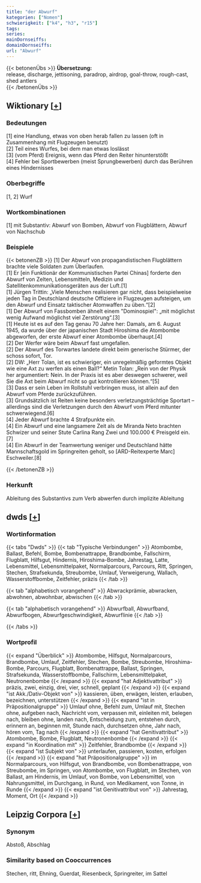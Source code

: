 ```yaml
---
title: "der Abwurf"
kategorien: ["Nomen"]
schwierigkeit: ["k4", "h3", "r15"]
tags:
series:
mainDornseiffs:
domainDornseiffs:
url: "Abwurf"
---
```


{{< betonenÜbs >}}
**Übersetzung:**  
release, discharge, jettisoning, paradrop, airdrop, goal-throw, rough-cast, shed antlers  
{{< /betonenÜbs >}}

## Wiktionary [[+](https://de.wiktionary.org/wiki/Abwurf)]

### Bedeutungen
[1] eine Handlung, etwas von oben herab fallen zu lassen (oft in Zusammenhang mit Flugzeugen benutzt)  
[2] Teil eines Wurfes, bei dem man etwas loslässt  
[3] (vom Pferd) Ereignis, wenn das Pferd den Reiter hinunterstößt  
[4] Fehler bei Sportbewerben (meist Sprungbewerben) durch das Berühren eines Hindernisses  

### Oberbegriffe
[1, 2] Wurf  

### Wortkombinationen
[1] mit Substantiv: Abwurf von Bomben, Abwurf von Flugblättern, Abwurf von Nachschub  

### Beispiele
{{< betonenZB >}}
[1] Der Abwurf von propagandistischen Flugblättern brachte viele Soldaten zum Überlaufen.  
[1] Er [ein Funktionär der Kommunistischen Partei Chinas] forderte den Abwurf von Zelten, Lebensmitteln, Medizin und Satellitenkommunikationsgeräten aus der Luft.[1]  
[1] Jürgen Trittin: „Viele Menschen realisieren gar nicht, dass beispielweise jeden Tag in Deutschland deutsche Offiziere in Flugzeugen aufsteigen, um den Abwurf und Einsatz taktischer Atomwaffen zu üben.“[2]  
[1] Der Abwurf von Fassbomben ähnelt einem "Dominospiel": „mit möglichst wenig Aufwand möglichst viel Zerstörung“.[3]  
[1] Heute ist es auf den Tag genau 70 Jahre her: Damals, am 6. August 1945, da wurde über der japanischen Stadt Hiroshima die Atombombe abgeworfen, der erste Abwurf einer Atombombe überhaupt.[4]  
[2] Der Werfer wäre beim Abwurf fast umgefallen.  
[2] Der Abwurf des Torwartes landete direkt beim generische Stürmer, der schoss sofort, Tor.  
[2] DW: „Herr Tolan, ist es schwieriger, ein unregelmäßig geformtes Objekt wie eine Axt zu werfen als einen Ball?“ Metin Tolan: „Rein von der Physik her argumentiert: Nein. In der Praxis ist es aber deswegen schwerer, weil Sie die Axt beim Abwurf nicht so gut kontrollieren können.“[5]  
[3] Dass er sein Leben im Rollstuhl verbringen muss, ist allein auf den Abwurf vom Pferde zurückzuführen.  
[3] Grundsätzlich ist Reiten keine besonders verletzungsträchtige Sportart – allerdings sind die Verletzungen durch den Abwurf vom Pferd mitunter schwerwiegend.[6]  
[4] Jeder Abwurf brachte 4 Strafpunkte ein.  
[4] Ein Abwurf und eine langsamere Zeit als de Miranda Neto brachten Schwizer und seiner Stute Carlina Rang Zwei und 100.000 € Preisgeld ein.[7]  
[4] Ein Abwurf in der Teamwertung weniger und Deutschland hätte Mannschaftsgold im Springreiten geholt, so [ARD-Reitexperte Marc] Eschweiler.[8]  

{{< /betonenZB >}}
### Herkunft
Ableitung des Substantivs zum Verb abwerfen durch implizite Ableitung  



## dwds [[+](https://www.dwds.de/wb/Abwurf)]

### Wortinformation
{{< tabs "Dwds" >}}
{{< tab "Typische Verbindungen" >}}
Atombombe, Ballast, Befehl, Bombe, Bombenattrappe, Brandbombe, Fallschirm, Flugblatt, Hilfsgut, Hindernis, Hiroshima-Bombe, Jahrestag, Latte, Lebensmittel, Lebensmittelpaket, Normalparcours, Parcours, Ritt, Springen, Stechen, Strafsekunda, Streubombe, Umlauf, Verweigerung, Wallach, Wasserstoffbombe, Zeitfehler, präzis
{{< /tab >}}

{{< tab "alphabetisch vorangehend" >}}
Abwrackprämie, abwracken, abwohnen, abwohnbar, abwischen
{{< /tab >}}

{{< tab "alphabetisch vorangehend" >}}
Abwurfball, Abwurfband, Abwurfbogen, Abwurfgeschwindigkeit, Abwurflinie
{{< /tab >}}

{{< /tabs >}}

### Wortprofil
{{< expand "Überblick" >}} Atombombe, Hilfsgut, Normalparcours, Brandbombe, Umlauf, Zeitfehler, Stechen, Bombe, Streubombe, Hiroshima-Bombe, Parcours, Flugblatt, Bombenattrappe, Ballast, Springen, Strafsekunda, Wasserstoffbombe, Fallschirm, Lebensmittelpaket, Neutronenbombe {{< /expand >}}
{{< expand "hat Adjektivattribut" >}} präzis, zwei, einzig, drei, vier, schnell, geplant {{< /expand >}}
{{< expand "ist Akk./Dativ-Objekt von" >}} kassieren, üben, erwägen, leisten, erlauben, bezeichnen, unterstützen {{< /expand >}}
{{< expand "ist in Präpositionalgruppe" >}} Umlauf ohne, Befehl zum, Umlauf mit, Stechen ohne, aufgeben nach, Nachricht vom, verpassen mit, einleiten mit, belegen nach, bleiben ohne, landen nach, Entscheidung zum, entstehen durch, erinnern an, beginnen mit, Stunde nach, durchsetzen ohne, Jahr nach, hören vom, Tag nach {{< /expand >}}
{{< expand "hat Genitivattribut" >}} Atombombe, Bombe, Flugblatt, Neutronenbombe {{< /expand >}}
{{< expand "in Koordination mit" >}} Zeitfehler, Brandbombe {{< /expand >}}
{{< expand "ist Subjekt von" >}} unterlaufen, passieren, kosten, erfolgen {{< /expand >}}
{{< expand "hat Präpositionalgruppe" >}} im Normalparcours, von Hilfsgut, von Brandbombe, von Bombenattrappe, von Streubombe, im Springen, von Atombombe, von Flugblatt, im Stechen, von Ballast, am Hindernis, im Umlauf, von Bombe, von Lebensmittel, von Nahrungsmittel, im Durchgang, in Rund, von Medikament, von Tonne, in Runde {{< /expand >}}
{{< expand "ist Genitivattribut von" >}} Jahrestag, Moment, Ort {{< /expand >}}

## Leipzig Corpora [[+](https://corpora.uni-leipzig.de/en/res?word=Abwurf&corpusId=deu_newscrawl-public_2018)]


### Synonym
Abstoß, Abschlag


### Similarity based on Cooccurrences
Stechen, ritt, Ehning, Guerdat, Riesenbeck, Springreiter, im Sattel

